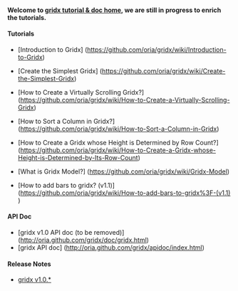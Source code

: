 #### Welcome to [gridx tutorial & doc home](https://github.com/oria/gridx/wiki), we are still in progress to enrich the tutorials. 

#### Tutorials

* [Introduction to Gridx] (https://github.com/oria/gridx/wiki/Introduction-to-Gridx)

* [Create the Simplest Gridx] (https://github.com/oria/gridx/wiki/Create-the-Simplest-Gridx)

* [How to Create a Virtually Scrolling Gridx?] (https://github.com/oria/gridx/wiki/How-to-Create-a-Virtually-Scrolling-Gridx)

* [How to Sort a Column in Gridx?] (https://github.com/oria/gridx/wiki/How-to-Sort-a-Column-in-Gridx)

* [How to Create a Gridx whose Height is Determined by Row Count?] (https://github.com/oria/gridx/wiki/How-to-Create-a-Gridx-whose-Height-is-Determined-by-Its-Row-Count)

* [What is Gridx Model?] (https://github.com/oria/gridx/wiki/Gridx-Model)

* [How to add bars to gridx? (v1.1)] (https://github.com/oria/gridx/wiki/How-to-add-bars-to-gridx%3F-(v1.1) )


#### API Doc
* [gridx v1.0 API doc (to be removed)] (http://oria.github.com/gridx/doc/gridx.html)
* [gridx API doc] (http://oria.github.com/gridx/apidoc/index.html)


#### Release Notes
* [gridx v1.0.*](https://github.com/oria/gridx/wiki/Gridx-1.0.*-Release-Notes)